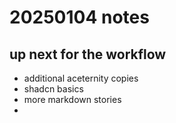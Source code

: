 # 20250104 notes

## up next for the workflow

- additional aceternity copies
- shadcn basics
- more markdown stories
- 

